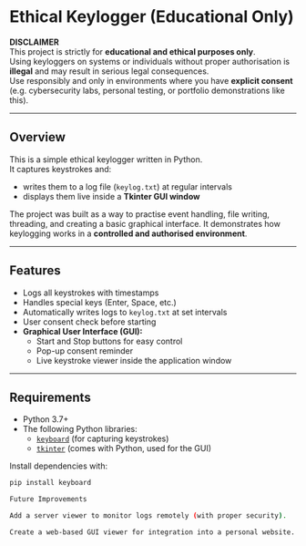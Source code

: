 # Ethical Keylogger (Educational Only)

**DISCLAIMER**  
This project is strictly for **educational and ethical purposes only**.  
Using keyloggers on systems or individuals without proper authorisation is **illegal** and may result in serious legal consequences.  
Use responsibly and only in environments where you have **explicit consent** (e.g. cybersecurity labs, personal testing, or portfolio demonstrations like this).  

---

## Overview  
This is a simple ethical keylogger written in Python.  
It captures keystrokes and:  
- writes them to a log file (`keylog.txt`) at regular intervals  
- displays them live inside a **Tkinter GUI window**  

The project was built as a way to practise event handling, file writing, threading, and creating a basic graphical interface. It demonstrates how keylogging works in a **controlled and authorised environment**.  

---

## Features  
- Logs all keystrokes with timestamps  
- Handles special keys (Enter, Space, etc.)  
- Automatically writes logs to `keylog.txt` at set intervals  
- User consent check before starting  
- **Graphical User Interface (GUI):**  
  - Start and Stop buttons for easy control  
  - Pop-up consent reminder  
  - Live keystroke viewer inside the application window  

---

## Requirements  
- Python 3.7+  
- The following Python libraries:  
  - [`keyboard`](https://pypi.org/project/keyboard/) (for capturing keystrokes)  
  - [`tkinter`](https://docs.python.org/3/library/tkinter.html) (comes with Python, used for the GUI)  

Install dependencies with:  
```bash
pip install keyboard

Future Improvements

Add a server viewer to monitor logs remotely (with proper security).

Create a web-based GUI viewer for integration into a personal website.